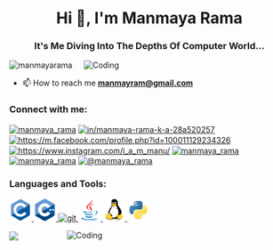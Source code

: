 <h1 align="center">Hi 👋, I'm Manmaya Rama</h1>
<h3 align="center">It's Me Diving Into The Depths Of Computer World...</h3>
<img align="right" alt="Coding" width="370" src="https://camo.githubusercontent.com/7de37139d0b4c1ce40865e799b446c0e963a3dd8fb68d239707237c40604fa3d/68747470733a2f2f63646e2e6472696262626c652e636f6d2f75736572732f3733303730332f73637265656e73686f74732f363538313234332f6176656e746f2e676966">
<p align="left"> <img src="https://komarev.com/ghpvc/?username=manmayarama&label=Profile%20views&color=0e75b6&style=flat" alt="manmayarama" /> </p>

- 📫 How to reach me **manmayram@gmail.com**

<h3 align="left">Connect with me:</h3>
<p align="left">
<a href="https://twitter.com/manmaya_rama" target="blank"><img align="center" src="https://raw.githubusercontent.com/rahuldkjain/github-profile-readme-generator/master/src/images/icons/Social/twitter.svg" alt="manmaya_rama" height="30" width="40" /></a>
<a href="https://linkedin.com/in/manmaya-rama-k-a-28a520257" target="blank"><img align="center" src="https://raw.githubusercontent.com/rahuldkjain/github-profile-readme-generator/master/src/images/icons/Social/linked-in-alt.svg" alt="in/manmaya-rama-k-a-28a520257" height="30" width="40" /></a>
<a href="https://www.facebook.com/people/Manmaya-Rama/100011129234326/" target="blank"><img align="center" src="https://raw.githubusercontent.com/rahuldkjain/github-profile-readme-generator/master/src/images/icons/Social/facebook.svg" alt="https://m.facebook.com/profile.php?id=100011129234326" height="30" width="40" /></a>
<a href="https://instagram.com/i_a_m_manu/" target="blank"><img align="center" src="https://raw.githubusercontent.com/rahuldkjain/github-profile-readme-generator/master/src/images/icons/Social/instagram.svg" alt="https://www.instagram.com/i_a_m_manu/" height="30" width="40" /></a>
<a href="https://www.hackerrank.com/manmaya_rama" target="blank"><img align="center" src="https://raw.githubusercontent.com/rahuldkjain/github-profile-readme-generator/master/src/images/icons/Social/hackerrank.svg" alt="manmaya_rama" height="30" width="40" /></a>
<a href="https://www.leetcode.com/manmaya_rama" target="blank"><img align="center" src="https://raw.githubusercontent.com/rahuldkjain/github-profile-readme-generator/master/src/images/icons/Social/leet-code.svg" alt="manmaya_rama" height="30" width="40" /></a>
<a href="https://www.hackerearth.com/@manmaya_rama" target="blank"><img align="center" src="https://raw.githubusercontent.com/rahuldkjain/github-profile-readme-generator/master/src/images/icons/Social/hackerearth.svg" alt="@manmaya_rama" height="30" width="40" /></a>
</p>

<h3 align="left">Languages and Tools:</h3>
<p align="left"> <a href="https://www.cprogramming.com/" target="_blank" rel="noreferrer"> <img src="https://raw.githubusercontent.com/devicons/devicon/master/icons/c/c-original.svg" alt="c" width="40" height="40"/> </a> <a href="https://www.w3schools.com/cpp/" target="_blank" rel="noreferrer"> <img src="https://raw.githubusercontent.com/devicons/devicon/master/icons/cplusplus/cplusplus-original.svg" alt="cplusplus" width="40" height="40"/> </a> <a href="https://git-scm.com/" target="_blank" rel="noreferrer"> <img src="https://www.vectorlogo.zone/logos/git-scm/git-scm-icon.svg" alt="git" width="40" height="40"/> </a> <a href="https://www.java.com" target="_blank" rel="noreferrer"> <img src="https://raw.githubusercontent.com/devicons/devicon/master/icons/java/java-original.svg" alt="java" width="40" height="40"/> </a> <a href="https://www.linux.org/" target="_blank" rel="noreferrer"> <img src="https://raw.githubusercontent.com/devicons/devicon/master/icons/linux/linux-original.svg" alt="linux" width="40" height="40"/> </a> <a href="https://www.python.org" target="_blank" rel="noreferrer"> <img src="https://raw.githubusercontent.com/devicons/devicon/master/icons/python/python-original.svg" alt="python" width="40" height="40"/> </a> </p>
 <a href="https://github.com/manmayarama/github-readme-stats"><img align="center" width="370" src="https://github-readme-stats.vercel.app/api/top-langs/?username=manmayarama&layout=compact&theme=buefy&hide_border=true" /></a><a href="https://github.com/manmayarama/github-readme-stats"><img align="right" alt="Coding" width="400"src="https://camo.githubusercontent.com/19db51af5f90f1b152bc0b9078f5fe97053955be5074f03f17019c70345bdcdb/68747470733a2f2f6d69726f2e6d656469756d2e636f6d2f6d61782f313336302f302a37513379765349765f7430696f4a2d5a2e676966" alt="Manmaya Rama's github stats" /></a>
